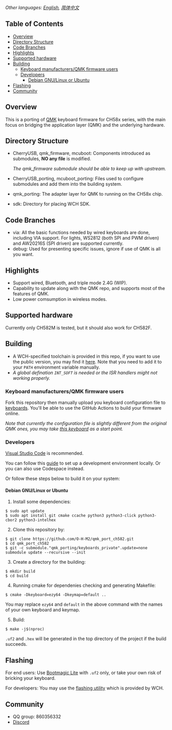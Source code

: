 *Other languages: [English](README.md), [简体中文](README.zh-cn.md)*

## Table of Contents

- [Overview](#overview)
- [Directory Structure](#directory-structure)
- [Code Branches](#code-branches)
- [Highlights](#highlights)
- [Supported hardware](#supported-hardware)
- [Building](#building)
  - [Keyboard manufacturers/QMK firmware users](#keyboard-manufacturersqmk-firmware-users)
  - [Developers](#developers)
    - [Debian GNU/Linux or Ubuntu](#debian-gnulinux-or-ubuntu)
- [Flashing](#flashing)
- [Community](#community)

## Overview

This is a porting of [QMK](https://github.com/qmk/qmk_firmware) keyboard firmware for CH58x series, with the main focus on bridging the application layer (QMK) and the underlying hardware.

## Directory Structure

- CherryUSB, qmk_firmware, mcuboot: Components introduced as submodules, **NO any file** is modified.

  *The qmk_firmware submodule should be able to keep up with upstream.*
- CherryUSB_porting, mcuboot_porting: Files used to configure submodules and add them into the building system.
- qmk_porting: The adapter layer for QMK to running on the CH58x chip.
- sdk: Directory for placing WCH SDK.

## Code Branches

- via: All the basic functions needed by wired keyboards are done, including VIA support. For lights, WS2812 (both SPI and PWM driven) and AW20216S (SPI driven) are supported currently.
- debug: Used for presenting specific issues, ignore if use of QMK is all you want.

## Highlights

- Support wired, Bluetooth, and triple mode 2.4G (WIP).
- Capability to update along with the QMK repo, and supports most of the features of QMK.
- Low power comsumption in wireless modes.

## Supported hardware

Currently only CH582M is tested, but it should also work for CH582F.

## Building

- A WCH-specified toolchain is provided in this repo, if you want to use the public version, you may find it [here](https://xpack.github.io/blog/2019/07/31/riscv-none-embed-gcc-v8-2-0-3-1-released). Note that you need to add it to your `PATH` environment variable manually.
- *A global defination `INT_SOFT` is needed or the ISR handlers might not working properly.*

### Keyboard manufacturers/QMK firmware users

Fork this repository then manually upload you keyboard configuration file to [keyboards](https://github.com/O-H-M2/qmk_port_ch582/tree/via/qmk_porting/keyboards). You'll be able to use the GitHub Actions to build your firmware online.

*Note that currently the configuration file is slightly different from the original QMK ones, you may take [this keyboard](https://github.com/O-H-M2/qmk_port_ch582/tree/via/qmk_porting/keyboards/m2wired) as a start point.*

### Developers

[Visual Studio Code](https://code.visualstudio.com/) is recommended.

You can follow this [guide](./VSCODE_DEVELOPMENT.md) to set up a development environment locally. Or you can also use Codespace instead.

Or follow these steps below to build it on your system:

#### Debian GNU/Linux or Ubuntu

1. Install some dependencies:

```
$ sudo apt update
$ sudo apt install git cmake ccache python3 python3-click python3-cbor2 python3-intelhex
```

2. Clone this repository by:
```
$ git clone https://github.com/O-H-M2/qmk_port_ch582.git
$ cd qmk_port_ch582
$ git -c submodule."qmk_porting/keyboards_private".update=none submodule update --recursive --init
```

3. Create a directory for the building:
```
$ mkdir build
$ cd build
```

4. Running cmake for dependenies checking and generating Makefile:
```
$ cmake -Dkeyboard=ezy64 -Dkeymap=default ..
```
You may replace `ezy64` and `default` in the above command with the names of your own keyboard and keymap.

5. Build:
```
$ make -j$(nproc)
```
`.uf2` and `.hex` will be generated in the top directory of the project if the build succeeds.


## Flashing

For end users: Use [Bootmagic Lite](https://docs.qmk.fm/#/feature_bootmagic?id=bootmagic-lite) with `.uf2` only, or take your own risk of bricking your keyboard.

For developers: You may use the [flashing utility](http://www.wch.cn/downloads/WCHISPTool_Setup_exe.html) which is provided by WCH.

## Community

- QQ group: 860356332
- [Discord](https://discord.gg/kaH6eRUFZS)
